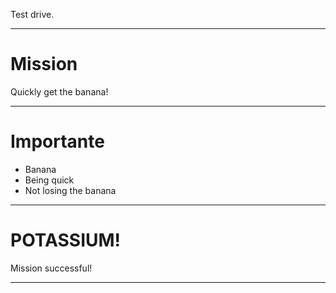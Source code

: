 Test drive.

___

# Mission

Quickly get the banana!

___


# Importante

* Banana
* Being quick
* Not losing the banana

___

# POTASSIUM!

Mission successful!

___


